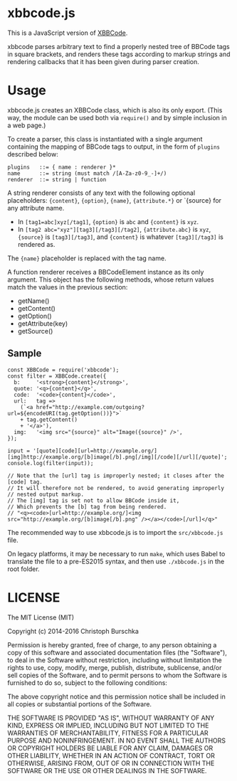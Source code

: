 xbbcode.js
==========

This is a JavaScript version of [XBBCode](https://drupal.org/project/xbbcode).

xbbcode parses arbitrary text to find a properly nested tree of BBCode tags in
square brackets, and renders these tags according to markup strings and
rendering callbacks that it has been given during parser creation.

Usage
=====

xbbcode.js creates an XBBCode class, which is also its only export.
(This way, the module can be used both via `require()` and by simple inclusion
in a web page.)

To create a parser, this class is instantiated with a single argument
containing the mapping of BBCode tags to output, in the form of `plugins`
described below:

    plugins   ::= { name : renderer }*
    name      ::= string (must match /[A-Za-z0-9_-]+/)
    renderer  ::= string | function

A string renderer consists of any text with the following optional placeholders:
`{content}`, `{option}`, `{name}`, `{attribute.*}` or `{source} for any attribute name.

* In `[tag1=abc]xyz[/tag1]`, `{option}` is `abc` and `{content}` is `xyz`.
* In `[tag2 abc="xyz"][tag3][/tag3][/tag2]`, `{attribute.abc}` is `xyz`,
  `{source}` is `[tag3][/tag3]`, and `{content}` is whatever `[tag3][/tag3]`
  is rendered as.

The `{name}` placeholder is replaced with the tag name.

A function renderer receives a BBCodeElement instance as its only argument.
This object has the following methods, whose return values match the values
in the previous section:

- getName()
- getContent()
- getOption()
- getAttribute(key)
- getSource()

Sample
------

    const XBBCode = require('xbbcode');
    const filter = XBBCode.create({
      b:     '<strong>{content}</strong>',
      quote: '<q>{content}</q>',
      code:  '<code>{content}</code>',
      url:   tag =>
        (`<a href="http://example.com/outgoing?url=${encodeURI(tag.getOption())}">`
        + tag.getContent()
        + '</a>'),
      img:   '<img src="{source}" alt="Image({source}" />',
    });

    input = '[quote][code][url=http://example.org/][img]http://example.org/[b]image[/b].png[/img][/code][/url][/quote]';
    console.log(filter(input));

    // Note that the [url] tag is improperly nested; it closes after the [code] tag.
    // It will therefore not be rendered, to avoid generating improperly
    // nested output markup.
    // The [img] tag is set not to allow BBCode inside it,
    // Which prevents the [b] tag from being rendered.
    // "<q><code>[url=http://example.org/]<img src="http://example.org/[b]image[/b].png" /></a></code>[/url]</q>"

The recommended way to use xbbcode.js is to import the `src/xbbcode.js` file.

On legacy platforms, it may be necessary to run `make`, which uses Babel to
translate the file to a pre-ES2015 syntax, and then use `./xbbcode.js` in the
root folder.

LICENSE
=======

The MIT License (MIT)

Copyright (c) 2014-2016 Christoph Burschka

Permission is hereby granted, free of charge, to any person obtaining a copy of
this software and associated documentation files (the "Software"), to deal in
the Software without restriction, including without limitation the rights to
use, copy, modify, merge, publish, distribute, sublicense, and/or sell copies of
the Software, and to permit persons to whom the Software is furnished to do so,
subject to the following conditions:

The above copyright notice and this permission notice shall be included in all
copies or substantial portions of the Software.

THE SOFTWARE IS PROVIDED "AS IS", WITHOUT WARRANTY OF ANY KIND, EXPRESS OR
IMPLIED, INCLUDING BUT NOT LIMITED TO THE WARRANTIES OF MERCHANTABILITY, FITNESS
FOR A PARTICULAR PURPOSE AND NONINFRINGEMENT. IN NO EVENT SHALL THE AUTHORS OR
COPYRIGHT HOLDERS BE LIABLE FOR ANY CLAIM, DAMAGES OR OTHER LIABILITY, WHETHER
IN AN ACTION OF CONTRACT, TORT OR OTHERWISE, ARISING FROM, OUT OF OR IN
CONNECTION WITH THE SOFTWARE OR THE USE OR OTHER DEALINGS IN THE SOFTWARE.
